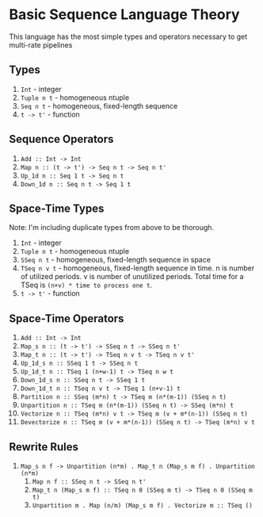 # Basic Sequence Language Theory
This language has the most simple types and operators necessary to get multi-rate pipelines

## Types
1. `Int` - integer
2. `Tuple n t` - homogeneous ntuple
3. `Seq n t` - homogeneous, fixed-length sequence
4. `t -> t'` - function

## Sequence Operators
1. `Add :: Int -> Int`
2. `Map n :: (t -> t') -> Seq n t -> Seq n t'`
3. `Up_1d n :: Seq 1 t -> Seq n t`
4. `Down_1d n :: Seq n t -> Seq 1 t`

## Space-Time Types
Note: I'm including duplicate types from above to be thorough. 
1. `Int` - integer
2. `Tuple n t` - homogeneous ntuple
3. `SSeq n t` - homogeneous, fixed-length sequence in space
3. `TSeq n v t` - homogeneous, fixed-length sequence in time. n is number of utilized periods. v is number of unutilized periods. Total time for a TSeq is `(n+v) * time to process one t`.
4. `t -> t'` - function

## Space-Time Operators
1. `Add :: Int -> Int`
2. `Map_s n :: (t -> t') -> SSeq n t -> SSeq n t'`
2. `Map_t n :: (t -> t') -> TSeq n v t -> TSeq n v t'`
3. `Up_1d_s n :: SSeq 1 t -> SSeq n t`
3. `Up_1d_t n :: TSeq 1 (n+w-1) t -> TSeq n w t`
4. `Down_1d_s n :: SSeq n t -> SSeq 1 t`
4. `Down_1d_t n :: TSeq n v t -> TSeq 1 (n+v-1) t`
5. `Partition n :: SSeq (m*n) t -> TSeq m (n*(m-1)) (SSeq n t)`
5. `Unpartition n :: TSeq m (n*(m-1)) (SSeq n t) -> SSeq (m*n) t`
5. `Vectorize n :: TSeq (m*n) v t -> TSeq m (v + m*(n-1)) (SSeq n t)`
5. `Devectorize n :: TSeq m (v + m*(n-1)) (SSeq n t) -> TSeq (m*n) v t`

## Rewrite Rules
1. `Map_s n f -> Unpartition (n*m) . Map_t n (Map_s m f) . Unpartition (n*m)`
    1. `Map n f :: SSeq n t -> SSeq n t'`
    1. `Map_t n (Map_s m f) :: TSeq n 0 (SSeq m t) -> TSeq n 0 (SSeq m t)`
    1. `Unpartition m . Map (n/m) (Map_s m f) . Vectorize m :: TSeq ()`

